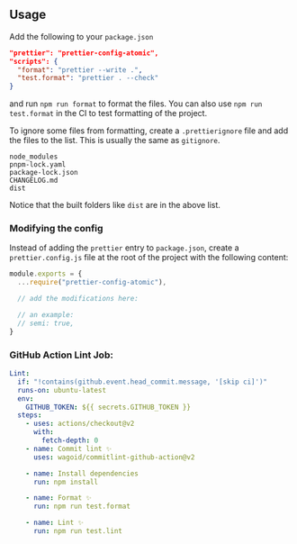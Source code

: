 ## Usage

Add the following to your `package.json`

```json
"prettier": "prettier-config-atomic",
"scripts": {
  "format": "prettier --write .",
  "test.format": "prettier . --check"
}
```

and run `npm run format` to format the files. You can also use `npm run test.format` in the CI to test formatting of the project.

To ignore some files from formatting, create a `.prettierignore` file and add the files to the list. This is usually the same as `gitignore`.

```
node_modules
pnpm-lock.yaml
package-lock.json
CHANGELOG.md
dist
```

Notice that the built folders like `dist` are in the above list.

### Modifying the config

Instead of adding the `prettier` entry to `package.json`, create a `prettier.config.js` file at the root of the project with the following content:

```js
module.exports = {
  ...require("prettier-config-atomic"),

  // add the modifications here:

  // an example:
  // semi: true,
}
```

### GitHub Action Lint Job:

```yaml
Lint:
  if: "!contains(github.event.head_commit.message, '[skip ci]')"
  runs-on: ubuntu-latest
  env:
    GITHUB_TOKEN: ${{ secrets.GITHUB_TOKEN }}
  steps:
    - uses: actions/checkout@v2
      with:
        fetch-depth: 0
    - name: Commit lint ✨
      uses: wagoid/commitlint-github-action@v2

    - name: Install dependencies
      run: npm install

    - name: Format ✨
      run: npm run test.format

    - name: Lint ✨
      run: npm run test.lint
```